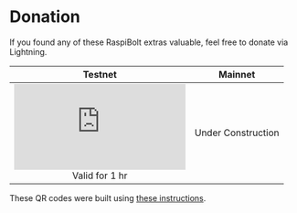 # Donation #
If you found any of these RaspiBolt extras valuable, feel free to donate via Lightning.

|Testnet|Mainnet|
|:---:|:---:|
|![QR](https://ubwh.com.au/TestFolder/lnd.php?memo=Thanks%20for%20the%20Donation&image_only=1)<br>Valid for 1 hr|Under Construction|

These QR codes were built using [these instructions](RBE_REST_WAN.md).
